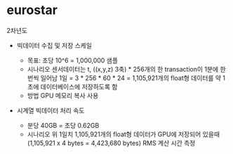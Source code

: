 # eurostar

2차년도

* 빅데이터 수집 및 저장 스케일
  - 목표: 초당 10^6 = 1,000,000 샘플
  - 시나리오
      센서데이터는 t, ((x,y,z) 3축) * 256개의 한 transaction이 1분에 한번씩 일어남
      1일 = 3 * 256 * 60 * 24 = 1,105,921개의 float형 데이터를 약 1초에 데이터베이스에 저장하도록 함
  - 방법
      GPU 메모리 복사 사용

* 시계열 빅데이터 처리 속도
  - 분당 40GB = 초당 0.62GB
  - 시나리오
      위 1일치 1,105,921개의 float형 데이터가 GPU에 저장되어 있을때 (1,105,921 x 4 bytes = 4,423,680 bytes)
      RMS 계산 시간 측정
  
